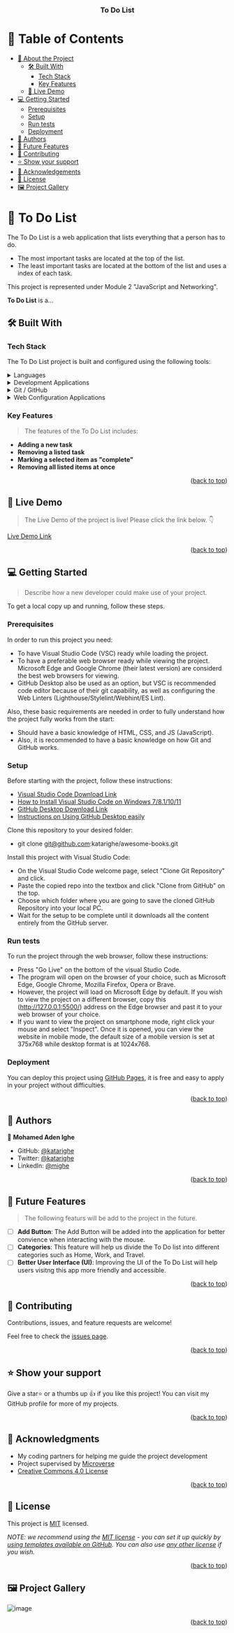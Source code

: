 <a name="readme-top"></a>

<div align="center">
  <br/>

  <h3><b>To Do List</b></h3>

</div>

<!-- TABLE OF CONTENTS -->

# 📗 Table of Contents

- [📖 About the Project](#about-project)
  - [🛠 Built With](#built-with)
    - [Tech Stack](#tech-stack)
    - [Key Features](#key-features)
  - [🚀 Live Demo](#live-demo)
- [💻 Getting Started](#getting-started)
  - [Prerequisites](#prerequisites)
  - [Setup](#setup)
  - [Run tests](#run-tests)
  - [Deployment](#deployment)
- [👥 Authors](#authors)
- [🔭 Future Features](#future-features)
- [🤝 Contributing](#contributing)
- [⭐️ Show your support](#support)
- [🙏 Acknowledgements](#acknowledgements)
- [📝 License](#license)
- [🖼️ Project Gallery](#gallery)

<!-- PROJECT DESCRIPTION -->

# 📖 To Do List <a name="about-project"></a>

The To Do List is a web application that lists everything that a person has to do. 
 - The most important tasks are located at the top of the list. 
 - The least important tasks are located at the bottom of the list and uses a index of each task. 

This project is represented under Module 2 "JavaScript and Networking".

**To Do List** is a...

## 🛠 Built With <a name="built-with"></a>

### Tech Stack <a name="tech-stack"></a>

The To Do List project is built and configured using the following tools:

<details>
  <summary>Languages</summary>
  <ul>
    <li><a href="https://html.com/">HTML</a></li>
    <li><a href="https://www.w3schools.com/css/">CSS</a></li>
    <li><a href="https://www.javascript.com/">JavaScript</a></li>
  </ul>
</details>

<details>
  <summary>Development Applications</summary>
  <ul>
    <li><a href="https://code.visualstudio.com/">Visual Studio Code</a></li>
    <li><a href="https://getbootstrap.com/">Bootstrap</a></li>
    <li><a href="https://webpack.js.org/">Webpack</a></li>
  </ul>
</details>

<details>
<summary>Git / GitHub</summary>
  <ul>
    <li><a href="https://git-scm.com/">Git</a></li>
    <li><a href="https://www.github.com/">Github</a></li>
    <li><a href="https://pages.github.com/">Github Pages</a></li>
  </ul>
</details>

<details>
<summary>Web Configuration Applications</summary>
  <ul>
    <li><a href="https://developer.chrome.com/docs/lighthouse/overview/">Lighthouse</a></li>
    <li><a href="https://stylelint.io/">Stylelint</a></li>
    <li><a href="https://webhint.io/">Webhint</a></li>
    <li><a href="https://eslint.org/">ES Lint</a></li>
  </ul>
</details>

<!-- Features -->

### Key Features <a name="key-features"></a>

> The features of the To Do List includes:

- **Adding a new task**
- **Removing a listed task**
- **Marking a selected item as "complete"**
- **Removing all listed items at once**

<p align="right">(<a href="#readme-top">back to top</a>)</p>

<!-- LIVE DEMO -->

## 🚀 Live Demo <a name="live-demo"></a>

> The Live Demo of the project is live! Please click the link below. 👇

[Live Demo Link](https://katarighe.github.io/to-do-list/dist)

<p align="right">(<a href="#readme-top">back to top</a>)</p>

<!-- GETTING STARTED -->

## 💻 Getting Started <a name="getting-started"></a>

> Describe how a new developer could make use of your project.

To get a local copy up and running, follow these steps.

### Prerequisites

In order to run this project you need:

- To have Visual Studio Code (VSC) ready while loading the project. 
- To have a preferable web browser ready while viewing the project. Microsoft Edge and Google Chrome (their latest version) are considerd the best web browsers for viewing. 
- GitHub Desktop also be used as an option, but VSC is recommended code editor because of their git capability, as well as configuring the Web Linters (Lighthouse/Stylelint/Webhint/ES Lint).

Also, these basic requirements are needed in order to fully understand how the project fully works from the start:

- Should have a basic knowledge of HTML, CSS, and JS (JavaScript).
- Also, it is recommended to have a basic knowledge on how Git and GitHub works. 

 ### Setup

Before starting with the project, follow these instructions: 
- [Visual Studio Code Download Link](https://code.visualstudio.com/download/)
- [How to Install Visual Studio Code on Windows 7/8.1/10/11](https://www.youtube.com/watch?v=MlIzFUI1QGA/)
- [GitHub Desktop Download Link](https://desktop.github.com/)
- [Instructions on Using GitHub Desktop easily](https://www.youtube.com/watch?v=RPagOAUx2SQ/)

Clone this repository to your desired folder:
-  git clone git@github.com:katarighe/awesome-books.git

Install this project with Visual Studio Code:

- On the Visual Studio Code welcome page, select "Clone Git Repository" and click. 
- Paste the copied repo into the textbox and click "Clone from GitHub" on the top. 
- Choose which folder where you are going to save the cloned GitHub Repository into your local PC. 
- Wait for the setup to be complete until it downloads all the content entirely from the GitHub server.

### Run tests

To run the project through the web browser, follow these instructions:

- Press "Go Live" on the bottom of the visual Studio Code. 
- The program will open on the browser of your choice, such as Microsoft Edge, Google Chrome, Mozilla Firefox, Opera or Brave. 
- However, the project will load on Microsoft Edge by default. If you wish to view the project on a different browser, 
  copy this (http://127.0.0.1:5500/) address on the Edge browser and past it to your web browser of your choice. 
- If you want to view the project on smartphone mode, right click your mouse and select "Inspect". Once it is opened, you 
  can view the website in mobile mode, the default size of a mobile version is set at 375x768 while desktop format is at 1024x768.

### Deployment

You can deploy this project using [GitHub Pages](https://pages.github.com/), it is free and easy to apply in your project without difficulties.

<p align="right">(<a href="#readme-top">back to top</a>)</p>

<!-- AUTHORS -->

## 👥 Authors <a name="authors"></a>

👤 **Mohamed Aden Ighe**

- GitHub: [@katarighe](https://github.com/katarighe)
- Twitter: [@katarighe](https://twitter.com/katarighe)
- LinkedIn: [@mighe](https://linkedin.com/in/mighe)

<p align="right">(<a href="#readme-top">back to top</a>)</p>

<!-- FUTURE FEATURES -->

## 🔭 Future Features <a name="future-features"></a>

> The following featurs will be add to the project in the future.

- [ ] **Add Button**: The Add Button will be added into the application for better convience when interacting with the mouse. 
- [ ] **Categories**: This feature will help us divide the To Do list into different categories such as Home, Work, and Travel. 
- [ ] **Better User Interface (UI)**: Improving the UI of the To Do List will help users visitng this app more friendly and accessible.

<p align="right">(<a href="#readme-top">back to top</a>)</p>

<!-- CONTRIBUTING -->

## 🤝 Contributing <a name="contributing"></a>

Contributions, issues, and feature requests are welcome!

Feel free to check the [issues page](../../issues/).

<p align="right">(<a href="#readme-top">back to top</a>)</p>

<!-- SUPPORT -->

## ⭐️ Show your support <a name="support"></a>

Give a star⭐️ or a thumbs up 👍 if you like this project! You can visit my GitHub profile for more of my projects. 

<p align="right">(<a href="#readme-top">back to top</a>)</p>

<!-- ACKNOWLEDGEMENTS -->

## 🙏 Acknowledgments <a name="acknowledgements"></a>

- My coding partners for helping me guide the project development
- Project supervised by [Microverse](https//www.microverse.org/) 
- [Creative Commons 4.0 License](https://creativecommons.org/licenses/by-nc/4.0/)

<p align="right">(<a href="#readme-top">back to top</a>)</p>

<!-- LICENSE -->

## 📝 License <a name="license"></a>

This project is [MIT](./LICENSE) licensed.

_NOTE: we recommend using the [MIT license](https://choosealicense.com/licenses/mit/) - you can set it up quickly by [using templates available on GitHub](https://docs.github.com/en/communities/setting-up-your-project-for-healthy-contributions/adding-a-license-to-a-repository). You can also use [any other license](https://choosealicense.com/licenses/) if you wish._

<p align="right">(<a href="#readme-top">back to top</a>)</p>

<!-- Project Gallery -->
## 🖼️ Project Gallery <a name="gallery"></a>
![image](https://github.com/katarighe/to-do-list/assets/80690364/78c7db5e-4c0e-42a9-99bd-044e4c89ff16)

<p align="right">(<a href="#readme-top">back to top</a>)</p>
